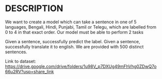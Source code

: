 # DESCRIPTION
We want to create a model which can take a sentence in one of 5 languages, Bengali, Hindi, Punjabi, Tamil or Telegu, which are labelled from 0 to 4 in that exact order. Our model must be able to perform 2 tasks

Given a sentence, successfully predict the label.
Given a sentence, successfully translate it to english.
We are provided with 500 distinct sentences.

Link to dataset: https://drive.google.com/drive/folders/1u98V_p7DXUg49mFhVhg0ZDwQ7o66u2RV?usp=share_link
